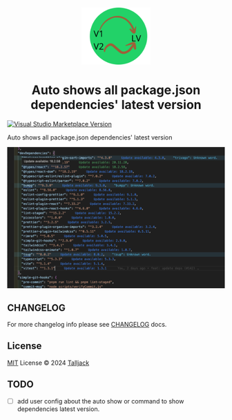 <p align="center">
  <img src="./resource/icon.png" width='160px'/>
</p>

<h1 align="center">Auto shows all package.json dependencies' latest version</h1>

<a href="https://marketplace.visualstudio.com/items?itemName=talljack.vscode-package-version" target="__blank"><img src="https://img.shields.io/visual-studio-marketplace/v/talljack.vscode-package-version.svg?color=eee&amp;label=VS%20Code%20Marketplace&logo=visual-studio-code" alt="Visual Studio Marketplace Version" /></a>

Auto shows all package.json dependencies' latest version

<p align="center">
  <img src="./resource/image.png"/>
</p>

## CHANGELOG

For more changelog info please see [CHANGELOG](./CHANGELOG.md) docs.

## License

[MIT](./LICENSE) License © 2024 [Talljack](https://github.com/talljack)

## TODO
- [ ] add user config about the auto show or command to show dependencies latest version.